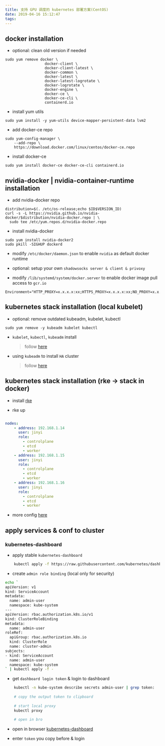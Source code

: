 ```yaml
---
title: 支持 GPU 调度的 kubernetes 部署方案(CentOS)
date: 2019-04-16 15:12:47
tags:
---
```

## docker installation

- optional: clean old version if needed
```
sudo yum remove docker \
                  docker-client \
                  docker-client-latest \
                  docker-common \
                  docker-latest \
                  docker-latest-logrotate \
                  docker-logrotate \
                  docker-engine \
                  docker-ce \
                  docker-ce-cli \
                  containerd.io
```

- install yum utils
```
sudo yum install -y yum-utils device-mapper-persistent-data lvm2
```

- add docker-ce repo
```
sudo yum-config-manager \
    --add-repo \
    https://download.docker.com/linux/centos/docker-ce.repo
```

- install docker-ce
```
sudo yum install docker-ce docker-ce-cli containerd.io
```

<!-- more -->

## nvidia-docker | nvidia-container-runtime installation

- add nvidia-docker repo
```
distribution=$(. /etc/os-release;echo $ID$VERSION_ID)
curl -s -L https://nvidia.github.io/nvidia-docker/$distribution/nvidia-docker.repo | \
  sudo tee /etc/yum.repos.d/nvidia-docker.repo
```

- install nvidia-docker
```
sudo yum install nvidia-docker2
sudo pkill -SIGHUP dockerd
```

- modify `/etc/docker/daemon.json` to enable `nvidia` as default docker runtime

- optional: setup your own `shadowsocks server & client & privoxy`

- modify `/lib/systemd/system/docker.server` to enable docker image pull access to `gcr.io`

```
Environment="HTTP_PROXY=x.x.x.x:xx;HTTPS_PROXY=x.x.x.x:xx;NO_PROXY=x.x.x.x:xx"
```

## kubernetes stack installation (local kubelet)

- optional: remove outdated kubeadm, kubelet, kubectl

```
sudo yum remove -y kubeadm kubelet kubectl
```

- `kubelet`, `kubectl`, `kubeadm` install
    >follow [here](https://kubernetes.io/docs/setup/independent/install-kubeadm/)

- using `kubeadm` to install `HA` cluster
    >follow [here](https://kubernetes.io/docs/setup/independent/setup-ha-etcd-with-kubeadm/)

## kubernetes stack installation (rke -> stack in docker)

- install [rke](https://github.com/rancher/rke)

- rke up

```yaml

nodes:
    - address: 192.168.1.14
      user: jinyi
      role:
        - controlplane
        - etcd
        - worker
    - address: 192.168.1.15
      user: jinyi
      role:
        - controlplane
        - etcd
        - worker
    - address: 192.168.1.16
      user: jinyi
      role:
        - controlplane
        - etcd
        - worker

```

- more config [here](https://rancher.com/docs/rke/latest/en/)

## apply services & conf to cluster

### kubernetes-dashboard

- apply stable `kubernetes-dashboard`

```bash
    kubectl apply -f https://raw.githubusercontent.com/kubernetes/dashboard/v1.10.1/src/deploy/recommended/kubernetes-dashboard.yaml
```

- create `admin role binding` (local only for security)

```bash
echo `
apiVersion: v1
kind: ServiceAccount
metadata:
  name: admin-user
  namespace: kube-system
---
apiVersion: rbac.authorization.k8s.io/v1
kind: ClusterRoleBinding
metadata:
  name: admin-user
roleRef:
  apiGroup: rbac.authorization.k8s.io
  kind: ClusterRole
  name: cluster-admin
subjects:
- kind: ServiceAccount
  name: admin-user
  namespace: kube-system
` | kubectl apply -f -
```

- get `dashboard login token` & login to dashboard

```bash
    kubectl -n kube-system describe secrets admin-user | grep token:
    
    # copy the output token to clipboard
    
    # start local proxy
    kubectl proxy
    
    # open in bro
```

- open in browser [kubernetes-dashboard](http://localhost:8001/api/v1/namespaces/kube-system/services/https:kubernetes-dashboard:/proxy/)

- enter `token` you copy before & login
